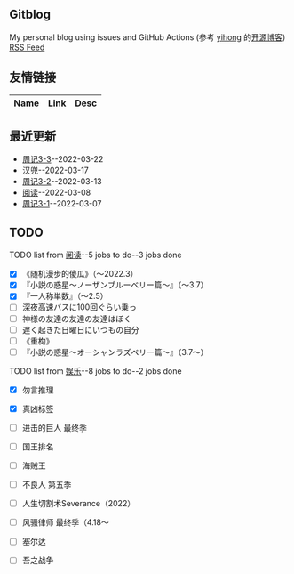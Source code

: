 ## Gitblog
My personal blog using issues and GitHub Actions (参考 [yihong](https://github.com/yihong0618) 的[开源博客](https://github.com/yihong0618/gitblog/issues/177))
[RSS Feed](https://raw.githubusercontent.com/wjianbo/blog-data/main/feed.xml)
## 友情链接
| Name | Link | Desc | 
 | ---- | ---- | ---- |
## 最近更新
- [周记3-3](https://github.com/wjianbo/blog-data/issues/8)--2022-03-22
- [汉兜](https://github.com/wjianbo/blog-data/issues/7)--2022-03-17
- [周记3-2](https://github.com/wjianbo/blog-data/issues/6)--2022-03-13
- [阅读](https://github.com/wjianbo/blog-data/issues/5)--2022-03-08
- [周记3-1](https://github.com/wjianbo/blog-data/issues/4)--2022-03-07
## TODO
TODO list from [阅读](https://github.com/wjianbo/blog-data/issues/5)--5 jobs to do--3 jobs done
- [x] 《随机漫步的傻瓜》（～2022.3）
- [x] 『小説の惑星〜ノーザンブルーベリー篇～』（～3.7）
- [x] 『一人称単数』（～2.5）
- [ ] 深夜高速バスに100回ぐらい乗っ   
- [ ] 神様の友達の友達の友達はぼく
- [ ] 遅く起きた日曜日にいつもの自分
- [ ] 《重构》
- [ ] 『小説の惑星〜オーシャンラズベリー篇～』（3.7〜）

TODO list from [娱乐](https://github.com/wjianbo/blog-data/issues/2)--8 jobs to do--2 jobs done
- [x] 勿言推理
- [x] 真凶标签
- [ ] 进击的巨人 最终季
- [ ] 国王排名
- [ ] 海贼王
- [ ] 不良人 第五季
- [ ] 人生切割术Severance（2022）
- [ ] 风骚律师 最终季（4.18～
- [ ] 塞尔达
- [ ] 吾之战争

